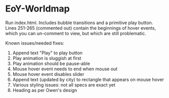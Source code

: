 # EoY-Worldmap

Run index.html. Includes bubble transitions and a primitive play button. Lines 251-265 (commented out) contain the beginnings of hover events, which you can un-comment to view, but which are still problematic.

Known issues/needed fixes: <br>
1. Append text "Play" to play button <br>
2. Play animation is sluggish at first <br>
3. Play animation should be pause-able <br>
4. Mouse hover event needs to end when mouse out <br>
5. Mouse hover event disables slider <br>
5. Append text (updated by city) to rectangle that appears on mouse hover <br>
6. Various styling issues: not all specs are exact yet <br>
7. Heading as per Owen's design
